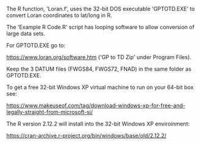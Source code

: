 The R function, 'Loran.f', uses the 32-bit DOS executable 'GPTOTD.EXE' to convert Loran coordinates to lat/long in R.

The 'Example R Code.R' script has looping software to allow conversion of large data sets. 

For GPTOTD.EXE go to:

   https://www.loran.org/software.htm  ('GP to TD Zip' under Program Files).
    
 Keep the 3 DATUM files (FWGS84, FWGS72, FNAD) in the same folder as GPTOTD.EXE. 
    
To get a free 32-bit Windows XP virtual machine to run on your 64-bit box see:

   https://www.makeuseof.com/tag/download-windows-xp-for-free-and-legally-straight-from-microsoft-si/

The R version 2.12.2 will install into the 32-bit Windows XP enviroinment:

   https://cran-archive.r-project.org/bin/windows/base/old/2.12.2/
